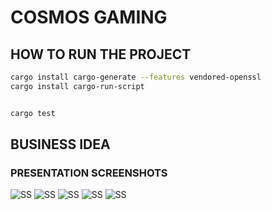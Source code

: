 # COSMOS GAMING

## HOW TO RUN THE PROJECT

```bash
cargo install cargo-generate --features vendored-openssl
cargo install cargo-run-script


cargo test
```

## BUSINESS IDEA

### PRESENTATION SCREENSHOTS

![SS](./business-idea/Screenshot%202023-03-12%20at%201.00.52%20PM.png)
![SS](./business-idea/Screenshot%202023-03-12%20at%201.01.06%20PM.png)
![SS](./business-idea/Screenshot%202023-03-12%20at%201.01.18%20PM.png)
![SS](./business-idea/Screenshot%202023-03-12%20at%201.01.26%20PM.png)
![SS](./business-idea/Screenshot%202023-03-12%20at%201.01.35%20PM.png)